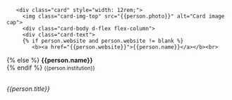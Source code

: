        <div class="card" style="width: 12rem;">
         <img class="card-img-top" src="{{person.photo}}" alt="Card image cap">
         <div class="card-body d-flex flex-column">
         <div class="card-text">
         {% if person.website and person.website != blank %}
            <b><a href="{{person.website}}">{{person.name}}</a></b><br>
   {% else %}
            <b>{{person.name}}</b><br>
         {% endif %}
         <small>{{person.institution}}</small><br><br>
         </div>
         <div class="card-text mt-auto"><i>{{person.title}}</i><br></div>
         </div>
       </div>

